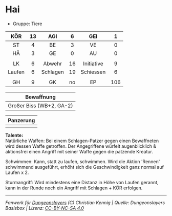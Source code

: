 # Hai  
- Gruppe: Tiere  

| KÖR | 13 | AGI | 6 | GEI | 1 |
| :-: | :-: | :-: | :-: | :-: | :-: |
| ST | 4 | BE | 3 | VE | 0 |
| HÄ | 3 | GE | 0 | AU | 0 |
|  |
| LK | 6 | Abwehr | 16 | Initiative | 9 |
| Laufen | 6 | Schlagen | 19 | Schiessen | 6 |
|  |
| GH | 9 | GK | no | EP | 106 |

| Bewaffnung |
| --- |
| Großer Biss (WB+2, GA-2) |


| Panzerung |
| --- |
|  |


**Talente:**  
Natürliche Waffen: Bei einem Schlagen-Patzer gegen einen Bewaffneten wird dessen Waffe getroffen. Der Angegriffene würfelt augenblicklich & aktionsfrei einen Angriff mit seiner Waffe gegen die patzende Kreatur.

Schwimmen: Kann, statt zu laufen, schwimmen. Wird die Aktion 'Rennen' schwimmend ausgeführt, erhöht sich die Geschwindigkeit ganz normal auf Laufen x 2.

Sturmangriff: Wird mindestens eine Distanz in Höhe von Laufen gerannt, kann in der Runde noch ein Angriff mit Schlagen + KÖR erfolgen.





___
*Fanwerk für [Dungeonslayers](https://www.dungeonslayers.net/) (C) Christian Kennig | Quelle: Dungeonslayers Basisbox | Lizenz: [CC-BY-NC-SA 4.0](https://creativecommons.org/licenses/by-nc-sa/4.0/deed.de)*